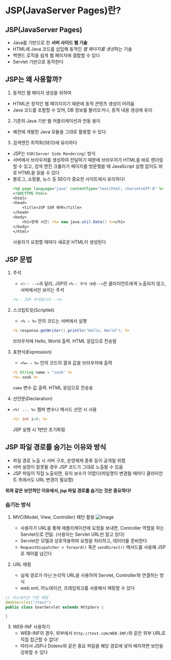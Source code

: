 # JSP(JavaServer Pages)란?

## JSP(JavaServer Pages)

- Java를 기반으로 한 **서버 사이드 웹 기술**
- HTML에 Java 코드를 삽입해 동적인 *웹 페이지를 생성*하는 기술
- 백엔드 로직을 쉽게 웹 페이지에 결합할 수 있다
- Servlet 기반으로 동작한다

## JSP는 왜 사용할까?

1. 동적인 웹 페이지 생성을 위하여

- HTML은 정적인 웹 페이지이기 때문에 동적 콘텐츠 생성이 어려움
- Java 코드를 포함할 수 있어, DB 정보를 불러오거나, 동적 내용 생성에 유리

2. 기존의 Java 기반 웹 어플리케이션과 연동 용이

- 예전에 개발한 Java 모듈을 그대로 활용할 수 있다.

3. 검색엔진 최적화(SEO)에 유리하다

- JSP는 `SSR(Server Side Rendering)` 방식
- 서버에서 브라우저를 생성하여 전달하기 때문에 브라우저가 HTML을 바로 렌더링할 수 있고, 검색 엔진 크롤러가 페이지를 방문했을 때 JavaScript 실행 없이도 바로 HTML을 읽을 수 있다
- 블로그, 쇼핑몰, 뉴스 등 SEO가 중요한 사이트에서 유리하다!
  ```jsp
  <%@ page language="java" contentType="text/html; charset=UTF-8" %>
  <!DOCTYPE html>
  <html>
  <head>
      <title>JSP SSR 예제</title>
  </head>
  <body>
      <h1>현재 시간: <%= new java.util.Date() %></h1>
  </body>
  </html>
  ```
  사용자가 요청할 때마다 새로운 HTML이 생성된다

## JSP 문법

1. 주석

   - `<!-- -->`과 달리, JSP의 `<%-- 주석 내용-->`은 클라이언트에게 노출되지 않고, 서버에서만 보이는 주석

   ```jsp
   <%-- JSP 주석입니다 --%>
   ```

2. 스크립트릿(Scriptlet)

   - `<% ~ %>` 안의 코드는 서버에서 실행

   ```jsp
   <% response.getWriter().println("Hello, World"); %>
   ```

   브라우저에 Hello, World 출력. HTML 응답으로 전송됨

3. 표현식(Expression)

   - `<%= ~ %>` 안의 코드의 결과 값을 브라우저에 출력

   ```jsp
   <% String name = "sook" %>
   <%= sook %>
   ```

   `name` 변수 값 출력. HTML 응답으로 전송송

4. 선언문(Declaration)

- `<%! ... %>` 멤버 변수나 메서드 선언 시 사용
  ```jsp
  <%! int i=0; %>
  ```
  JSP 실행 시 1번만 초기화됨

## JSP 파일 경로를 숨기는 이유와 방식

- 파일 경로 노출 시 서버 구조, 운영체제 종류 등이 공개될 위험
- 서버 설정이 잘못될 경우 JSP 코드가 그대로 노출될 수 있음
- JSP 파일이 직접 노출되면, 유지 보수가 어렵다(파일명이 변경될 때마다 클라이언트 측에서도 URL 변경이 필요함)

**위와 같은 보안적인 이유에서, jsp 파일 경로를 숨기는 것은 중요하다!**

### 숨기는 방식

1. MVC(Model, View, Controller) 패턴 활용
   ![Image](https://github.com/user-attachments/assets/212bcd15-1a47-43f4-b289-ccdbc8811580)

   - 사용자가 URL을 통해 애플리케이션에 요청을 보내면, Controller 역할을 하는 Servlet으로 전달. (사용자는 Servlet URL만 알고 있다)
   - Servlet은 모델과 상호작용하여 요청을 처리하고, 데이터를 준비한다
   - `RequestDispatcher > forward()` 혹은 `sendDirect()` 메서드를 사용해 JSP로 제어를 넘긴다

2. URL 매핑
   - 실제 경로가 아닌 논리적 URL을 사용하여 Servlet, Controller와 연결하는 방식
   - web.xml, 어노테이션, 프레임워크를 사용해서 매핑할 수 있다

```java
// 어노테이션 기반 매핑
@WebServlet("/test")
public class UserServlet extends HttpServ {

}
```

3. WEB-INF 사용하기
   - WEB-INF의 경우, 외부에서 `http://test.com/WEB-INF/`와 같은 외부 URL로 직접 접근할 수 없다!
   - 따라서 JSP나 Dotenv와 같은 중요 파일을 해당 경로에 넣어 배치하면 보안을 강화할 수 있다

